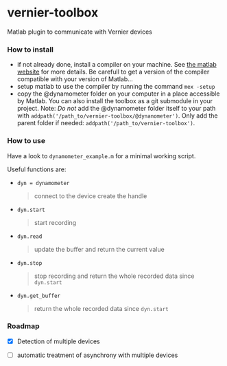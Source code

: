 vernier-toolbox
===============

Matlab plugin to communicate with Vernier devices

### How to install

- if not already done, install a compiler on your machine. 
See [the matlab website](http://fr.mathworks.com/support/compilers/R2015b/index.html) for more details.
Be carefull to get a version of the compiler compatible with your version of Matlab...
- setup matlab to use the compiler by running the command ```mex -setup```
- copy the @dynamometer folder on your computer in a place accessible by Matlab. You can also install the toolbox as a git submodule in your project. 
Note: *Do not* add the @dynamometer folder itself to your path with ```addpath('/path_to/vernier-toolbox/@dynanometer')```. 
Only add the parent folder if needed: ```addpath('/path_to/vernier-toolbox')```.

### How to use

Have a look to `dynamometer_example.m` for a minimal working script.

Useful functions are:

- `dyn = dynamometer`
    > connect to the device create the handle
- `dyn.start`
    > start recording
- `dyn.read` 
    > update the buffer and return the current value
-  `dyn.stop`
    > stop recording and return the whole recorded data since `dyn.start`
- `dyn.get_buffer`
    > return the whole recorded data since `dyn.start`

### Roadmap

- [x] Detection of multiple devices
- [ ] automatic treatment of asynchrony with multiple devices



